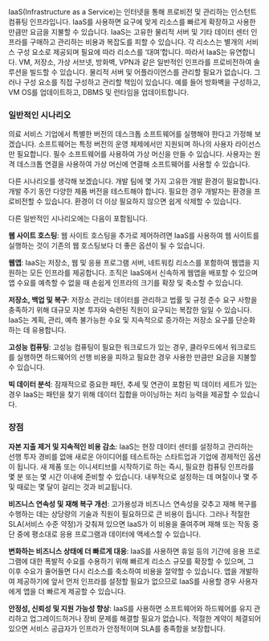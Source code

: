 IaaS(Infrastructure as a Service)는 인터넷을 통해 프로비전 및 관리하는 인스턴트 컴퓨팅 인프라입니다. IaaS를 사용하면 요구에 맞게 리소스를 빠르게 확장하고 사용한 만큼만 요금을 지불할 수 있습니다. IaaS는 고유한 물리적 서버 및 기타 데이터 센터 인프라를 구매하고 관리하는 비용과 복잡도를 피할 수 있습니다. 각 리소스는 별개의 서비스 구성 요소로 제공되며 필요에 따라 리소스를 ‘대여’합니다. 따라서 IaaS는 유연합니다. VM, 저장소, 가상 서브넷, 방화벽, VPN과 같은 일반적인 인프라를 프로비전하여 솔루션을 빌드할 수 있습니다. 물리적 서버 및 어플라이언스를 관리할 필요가 없습니다. 그러나 구성 요소를 직접 구성하고 관리할 책임이 있습니다. 예를 들어 방화벽을 구성하고, VM OS를 업데이트하고, DBMS 및 런타임을 업데이트합니다.

### <a name="common-scenarios"></a>일반적인 시나리오 

의료 서비스 기업에서 특별한 버전의 데스크톱 소프트웨어를 실행해야 한다고 가정해 보겠습니다. 소프트웨어는 특정 버전의 운영 체제에서만 지원되며 하나의 사용자 라이선스만 필요합니다. 필수 소프트웨어를 사용하여 가상 머신을 만들 수 있습니다. 사용자는 원격 데스크톱 연결을 사용하여 가상 머신에 연결해 소프트웨어를 사용할 수 있습니다.

다른 시나리오를 생각해 보겠습니다. 개발 팀에 몇 가지 고유한 개발 환경이 필요합니다. 개발 주기 동안 다양한 제품 버전을 테스트해야 합니다. 필요한 경우 개발자는 환경을 프로비전할 수 있습니다. 환경이 더 이상 필요하지 않으면 쉽게 삭제할 수 있습니다.

다른 일반적인 시나리오에는 다음이 포함됩니다.

**웹 사이트 호스팅**: 웹 사이트 호스팅을 추가로 제어하려면 IaaS를 사용하여 웹 사이트를 실행하는 것이 기존의 웹 호스팅보다 더 좋은 옵션이 될 수 있습니다.

**웹앱**: IaaS는 저장소, 웹 및 응용 프로그램 서버, 네트워킹 리소스를 포함하여 웹앱을 지원하는 모든 인프라를 제공합니다. 조직은 IaaS에서 신속하게 웹앱을 배포할 수 있으며 앱 수요를 예측할 수 없을 때 손쉽게 인프라의 크기를 확장 및 축소할 수 있습니다.

**저장소, 백업 및 복구**: 저장소 관리는 데이터를 관리하고 법률 및 규정 준수 요구 사항을 충족하기 위해 대규모 자본 투자와 숙련된 직원이 요구되는 복잡한 일일 수 있습니다. IaaS는 계획, 관리, 예측 불가능한 수요 및 지속적으로 증가하는 저장소 요구를 단순화하는 데 유용합니다.

**고성능 컴퓨팅**: 고성능 컴퓨팅이 필요한 워크로드가 있는 경우, 클라우드에서 워크로드를 실행하면 하드웨어의 선행 비용을 피하고 필요한 경우 사용한 만큼만 요금을 지불할 수 있습니다. 

**빅 데이터 분석**: 잠재적으로 중요한 패턴, 추세 및 연관이 포함된 빅 데이터 세트가 있는 경우 IaaS는 패턴을 찾기 위해 데이터 집합을 마이닝하는 처리 능력을 제공할 수 있습니다.

### <a name="advantages"></a>장점

**자본 지출 제거 및 지속적인 비용 감소**: IaaS는 현장 데이터 센터를 설정하고 관리하는 선행 투자 경비를 없애 새로운 아이디어를 테스트하는 스타트업과 기업에 경제적인 옵션이 됩니다. 새 제품 또는 이니셔티브를 시작하기로 하는 즉시, 필요한 컴퓨팅 인프라를 몇 분 또는 몇 시간 이내에 준비할 수 있습니다. 내부적으로 설정하는 데 며칠이나 몇 주 및 때로는 몇 달이 걸리는 것과 비교됩니다.

**비즈니스 연속성 및 재해 복구 개선**: 고가용성과 비즈니스 연속성을 갖추고 재해 복구를 수행하는 데는 상당량의 기술과 직원이 필요하므로 큰 비용이 듭니다. 그러나 적절한 SLA(서비스 수준 약정)가 갖춰져 있으면 IaaS가 이 비용을 줄여주며 재해 또는 작동 중단 중에 평소대로 응용 프로그램과 데이터에 액세스할 수 있습니다.

**변화하는 비즈니스 상태에 더 빠르게 대응**: IaaS를 사용하면 휴일 등의 기간에 응용 프로그램에 대한 폭발적 수요를 수용하기 위해 빠르게 리소스 규모를 확장할 수 있으며, 그 이후 수요가 줄어들면 다시 리소스를 축소하여 비용을 절약할 수 있습니다. 앱을 개발하여 제공하기에 앞서 먼저 인프라를 설정할 필요가 없으므로 IaaS를 사용할 경우 사용자에게 앱을 더 빠르게 제공할 수 있습니다.

**안정성, 신뢰성 및 지원 가능성 향상**: IaaS를 사용하면 소프트웨어와 하드웨어를 유지 관리하고 업그레이드하거나 장비 문제를 해결할 필요가 없습니다. 적절한 계약이 체결되어 있으면 서비스 공급자가 인프라가 안정적이며 SLA를 충족함을 보장합니다.
